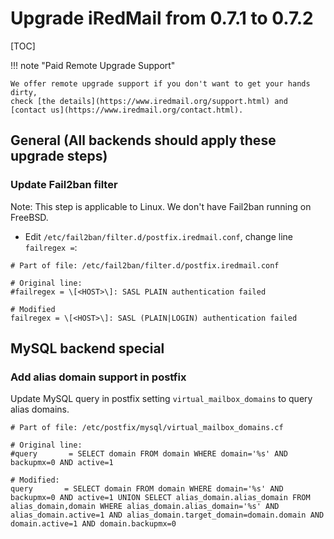 # Upgrade iRedMail from 0.7.1 to 0.7.2

[TOC]

!!! note "Paid Remote Upgrade Support"

    We offer remote upgrade support if you don't want to get your hands dirty,
    check [the details](https://www.iredmail.org/support.html) and
    [contact us](https://www.iredmail.org/contact.html).

## General (All backends should apply these upgrade steps)

### Update Fail2ban filter

Note: This step is applicable to Linux. We don't have Fail2ban running on FreeBSD.

* Edit `/etc/fail2ban/filter.d/postfix.iredmail.conf`, change line `failregex =`:

```
# Part of file: /etc/fail2ban/filter.d/postfix.iredmail.conf

# Original line:
#failregex = \[<HOST>\]: SASL PLAIN authentication failed

# Modified
failregex = \[<HOST>\]: SASL (PLAIN|LOGIN) authentication failed
```

## MySQL backend special

### Add alias domain support in postfix

Update MySQL query in postfix setting `virtual_mailbox_domains` to query alias
domains.

```
# Part of file: /etc/postfix/mysql/virtual_mailbox_domains.cf

# Original line:
#query       = SELECT domain FROM domain WHERE domain='%s' AND backupmx=0 AND active=1

# Modified:
query       = SELECT domain FROM domain WHERE domain='%s' AND backupmx=0 AND active=1 UNION SELECT alias_domain.alias_domain FROM alias_domain,domain WHERE alias_domain.alias_domain='%s' AND alias_domain.active=1 AND alias_domain.target_domain=domain.domain AND domain.active=1 AND domain.backupmx=0
```
